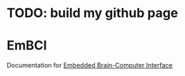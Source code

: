 # TODO: build my github page

# EmBCI
Documentation for [Embedded Brain-Computer Interface](/EmBCI)
